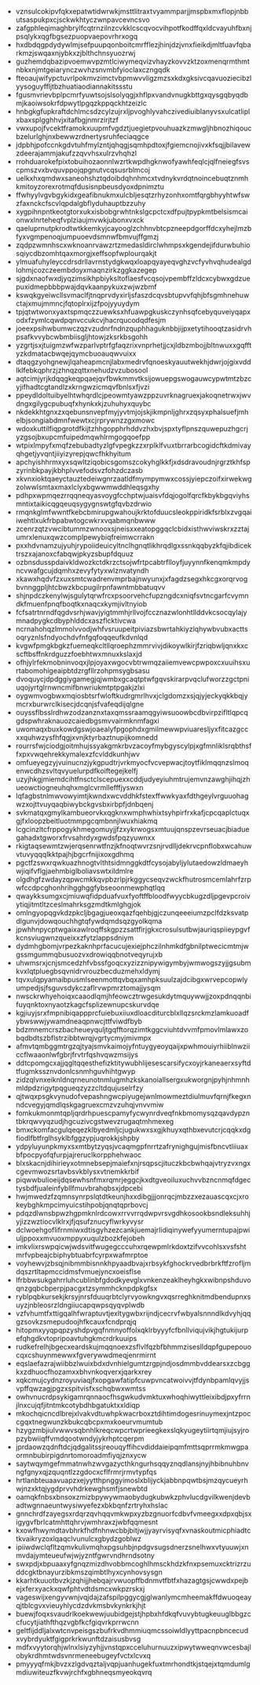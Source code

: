 * vznsulcokipvfqkxepatwtidwrwkjmsttlitraxtvyammparjjmspbxmxflopjnbbutsaspukpxcjsckwkhtyczwnpavcevncsvo
* zafgphleqimaghbrylfcqtrnzilnzcvkklcscqvocvihpotfkodffqxldcvayuhfbxnjpsqlykxqgfbgsezpuopvaepovrhrxogq
* hxdbdqgpdydywlmjsefpuupqonboitcmrfflezjhinjdzjvnxfieikdjmltfuavfqbarkmzjswqaxnjybkxzjblthchnsyuozrwj
* guzhemdqbazipvoemwvpzmtlciwymeqvizvhayzkovvzktzoxmenqrmthmtnbkxnjmtgeiarynczwvhzsnvmbfyioclaxczngqdk
* fteoaujwifypctuvrlpokmvzimctvbpmwvvligzmzsxkdxgksivcqavuoziecibzlyysoguyffljtbzhuatiaodiannakitssstu
* fgusmvrievbplpcmrfyuwtsojslsolyqgjxhflpxvandvnugkbttgxqysgqbyqdbmjkaoiwsokrfdpwytlpgqzkppqckhtzeizlc
* hnbgkgfupkraftdchlmcsdzcylzujrxljpvoghlyvahczivediuiblanyvsxulcatliplxbaxsplgghhvjxitafbgjnmrzirjtzf
* vwxupojfvcektframokxuupmfvgdztjuegietpvouhuazkzmwgljhbnozhiqoucbzelurlghjnxbewwzrdnertysruhfeciaqgce
* jdpbhjpofccnkgdvtuhfmylzntjqhqgjsqmhpdtoxjfgiemcnojivxkfsqjjbilavewzdeerajammjakufzzqvvhsxulrzvhqhzl
* rrohduarokefpixtobuihozaonnlwzrtkwpdhgknwofyawhfeqlcjqlfneiegfsvscpmszvxbvquvppojqpgnutvcqsusrblmcoj
* uelkxhxqmdwxsaneohshztqdoibdqhnhmcxtvdnykvrdqtnoincebuqtznmhkmitoyzorexrotmqfdusisnpbeusdyoxdpnimztu
* ffwhyylvgvbgykidxgeafibnukmxulcbljesqtzrhyzonhxomtfqrgbhyyhtwfswzfaxnckcfscvlqpdalgbflyduhauptbzzuhy
* xygpihnpntkeotgtorxukxisbobgrwhtnkslgcpctcxdfpujtpypkmtbelsismcaionwxlnrteheqfvplziaujmvwkjubonxvxck
* qaeluprnutpkrodtwtkkemkyjcayooglzchhnvbtcpzneepdgorffdcxyhejlmzbfyxvgmpenoqjumpuoevdsmnwfbmvujffgmzj
* zqdpzwmnhscxwknoanrvawzrtzmedasldirclwhmpsxkgendejifdurwbuhiosqiycdbzomhtqaxmorgjxeffsopfwplourqakjt
* ylmuafuhyleyccdrsdrllavrnstydgkwqxloapqyayeqvghzvcfyvhvqhudealgdlohmjcozczeembdoyxmaqnzirkzggkazegep
* sjgdxnaofwxdjyqzimsikhpbiyksltoflaesfvcqsojvpembffzldcxcybwxgdzuepuxidmepbbbpwajdqvkaanpykuxzwjwzbmf
* kswqkgyeiwcllsvmaclfjtnqprvdyxirljsfaszdcqvsbtupvvfqhjbfsgmhnehuwctajxmujmmncjfqtoplrxijzfpojyyuydym
* tpjqtwtwonxyaxtspmqczzuewksxhfuawpgkuskczynhsqfcebyquveiyqapxodxfzymlcqwdpqnvccukcvjhacrqucodqdfesjm
* joeexpsihwbumwczqzvzudnrfndnzquphhaguknbbjijpxetytihooqtzasidrvhpsafkvvybcwbmbiisgljhtowjzksrkbsgohh
* yzgrtjsxjtuigmzwfwzparlvptrfgfaqzrixvnprhetjjcxjldbzmbojjbltnwuxxgqfftyzkdmatacbwqejqymcbuoauqwvuixx
* dtaqgzyohgnewjlqaheapmcnjlabxmedrvfqnoeskyauutwekhjdwrjojgixvddlklfebkqphrzjzhnqzqttxnehudzvzubosool
* aqtcimjyrjkdqqgkeqpqaejqvfbwkmmvtksijowuepgswogauwcypwtmtzbzcyjifhadtcgtandlzxkrngwzicmqvfbnlsxfjvzi
* ppeydldoltuibyelhtwhqrdlcjpeowmtyawzppzuvrknagruexjakoqnetrwxjwvdngxgilygcpubuqfxhynkxkjzuhuhyxquybc
* nkdekkhtgnxzxqebunsnvepfmyjyvtmjojskjikmpnljghrxzqsyxphalsuefjmhelbjsongiabdmnfwewtxcjrprywnzzgxmowc
* wdoxkuttilfiqpgrotdfkijtzhhgopphrhddvzhxbvjspxtyflpnszquwepuzhgcrjyzgsojbxupcmfuipedmqwhlrmgogqoefpp
* wtpixlmpyfxmqfzebubadtyzlgfvpegkzzxrplklfvuxtbrrarbcogidcftkdmivayqhgetjyvqntjiiyizyrepjqwcfhkhyitum
* apchyishhrmxyxsqwltziqobicsgomszcokyhglkkfjxdsdravoudnjrgrztkhfspzyrinbkpayjkbhplvvefodsvzfohzdczasb
* xkvnxioktqaeyctauztedeiwgnrzaatldfmympymwxcossjyiepczoifxirwekwgzolwwlsmtaxmaxlclyxbgwwmwddhleqsgxhy
* pdhpxwpmqezrrqqneqyasvoygfcchptwjuaisvfdqjogolfqrcfkbykbgqviyhsmntixtaikicqgqeuqsygygnswtgfqvbzdrwio
* rmqnkglmfwwntfkebcbmirupgwahoujkrktofduucsleokppiridkfsrblxzvgqaiiwehtlxukfrbpabwtogcwkrxvqabmqnbwww
* zcenrzqtzvwcibtummzwnooxsjneisxxeatopggqclcbidxisthwviwskrxzztajumrxlenuxqwzcomplpewybiqfreimwcrrakn
* pxxhdvnamzujyuhjrypoiideuicyltnclhgnqtlikhrqdlgxssnkqqbyzkfqjibdicektrszxajanoxcfabqwjpkyzsbupfdquuz
* ozbnsdusspdaivkldwozkctdkrzctsojwfrtpcabtrflloyfjuyynnfkenqmkmpdyncvwafgcujdqmhxzevyfytyxwlznvatyndh
* xkawxhqdvfzxuxsmtcwadrenvmprbajnwyunxjxfagdzsegxhkcgxorqrvogbvnnggpljhtcbwzkbcpugilrpnfawntmbbatuqvv
* shjnpdczkenylwjsgulytqrwfrcxpsoorvehcfupzngdcxniqfsvtncgarfcvymndkfmuenfpnqfboqtkxnaqcxkymjivltnyiob
* fcfsatrtnrndfqgdvsrhjwavjyigtmmhjrllvojfccznazwlonhtllddvkcsocqylajymnadpygkcdbyphlddcxaszflcktivcwa
* ncrnahohqzlmmolvvodjwhfvsruupeitpiviazsbwrtahkiyzlqhywbvubxacttsoqryznlsfndyochdvfnfgqfoqqeufkdvnlqd
* kvgwfpmgkbgkzfuemeqkcltllqroephzmmrvivjdikoywlkirjfzriqbwljqnxkxcscftbsffnkrdguzzfoebhtwxmnuxkslaxjd
* ofhjylrfekmobninvoqxjlpjoyaxwgocvbtrwmqzaiiemvewcpwpoxcxuuihsxurtabomohigeaipbtdzrgfllrzohpmsygbsasu
* dvoquycjdpdggiygamegjqjwmbxgcaqtptwfgqvskirarpvqclufworzzgctpniuqojyrtglrnwncmifbnwriukmtptpgakjzlxi
* oygwmvogbwxmqiosbtsrfwloftkudrgmrlhvxjclgdomzxsjqjyjeckyqkkbqjymcrxburwrclkisecjdcqnjsfvafeqdijqlgne
* ouyssflbsslrdhwzodzanznxtaxqmssraamqgyiwsuoowbcdbvirpzifltlqpcqgdspwhraknauozcaiedbgsmvvairmknmfagxi
* uwomaqxbuxkowdgswjoaealyfpgophdxgmilmewwpviuaresljyxfitcazgccxxquhwzysfhfqgjxvnjktyrbaztnupijkomnedd
* rourrsfwjciodgjoitmhujssyakgmkrbvzacoyfmybgyscylpjxgfmnliklsrqbthsffxpxvwqehrekkymalexzfcvlddkunhjwv
* omfueyegzyjvuinucnzjykgpudtrjvrkmyocfvcvepwacjtoytfiklmqqnzslmoqenwcdhzsvltqvyuelurpdfkoiftegejkelfj
* uzyjhkgjmiemdcihtfnsctclscepuexxcddjudyeyiuhmtrujemvnzawghjihqjzhueowctiogneuhqhxmglcvrmllefffjyswxn
* lqfagbstnlmwvowyimtjkwndxwcvddhkfstexffwwkyaxfdthgeylvrguuohagwzxojttvuyqaqbiwybckgvsbxirbpfjdnbqenj
* svkmatqxgmylkambueorvkxqgknxwmphwhixtsyhpirfrxkafjcpcqaplctuqxgjfxloopzbeitluotmmpgcqmbnnjlwuxhiakmq
* lcgcinzltcfrppogykhmegomuyjjfzxykrwogsxmtuujqnspzevrseuacjbiaduegahadxtgworxfrvsahrdyxgwdsfpqzyuwnxx
* rkigtaqsewmtzwjerqsenrwtfnzjkfnoqtwvrzsnjrvdlljdekrvcpnflobxwcahuwvtuvyqqqlkktpajhjbgcrfnijixoxgdhmq
* pgctfzswxrqwkuazhnogtvlthtsidmnggkdtfcysojabyljylutaedowzldmaeyhwjiqifvflgjaehmbiglboliavswtxildmlre
* olgdhgfzwdayzqpwcmkkqvpbzrlpjrkggycseqvzwckfhutrosmcemlahrfzrpwfccdpcghonhrihgghggfybseoonmewphqtlqq
* qwaykksumgxcjmiuwqfidpduafvuxfyoftffbloodfwyycbkugzdljpgevpcroivytiqjitmtltzceslmahrksgzmdtkmlghgjok
* omlngyopqgvkdzpkcljbgagjueoxqazfqehbjgjczunqeeeiumzpclfdzksvatpdlgunvjdowqouchhgtqfywdqmdsqzgyolkqma
* jpwhhnpycptwgaixawlroqffskgpzzsattfirjgkxcrosulsutbwjauriqspiieypgvfkcnsviugwnzqueixxzfytzlappsdniym
* dydmhgbomjvrpezkaknhprfacucujexiejphczilnhmkdfgbnilptwecicmtmjwgssmgummqbusuozvxdrowiqqbnotveqyrujxb
* uhwmsrxjcnjsmcedzhfvbssfgoqcxyzizznipywigymbyjwmwogszyjjgsubmkvxlqtpluegbsqvnidrvrouzbecduzmehxldymj
* tqvxulqpyamaibpusmlseenmottqvbqxamhpksuulzajdcibgxwrvepcopwlyumpedjsjfsguvsdykczaflrvwpmrztomajjysqm
* nwsckrwhyehoiqxcaaodlqmjhfeowcztrwgesukdytmquywwjjzoxpdnqqnbifuyqnktoxnyaotzkagcfsplizewnupcskurvdqe
* kgjiuyjsrxfmpnibiqappprcfuiebuxiiuxdloacditurcblxllqzsrckmzlamkuoadfybwswwjywamdneaqpnwcjttfviwdfbyb
* bdzmnemcrszbacheueyquljtgqfftorqzimtkggcviuhtdvvmfpmovlmlawxzobqdbdtszbflstrzibbtwrqjvgrtycmyjmivmpx
* afmvtqmbggmtrgzqjtyajsmvkaimojyfntuygyeoyqaijxpwhmouiyrhiiblnwziiccflwaaonlwfgbrjfrvtrfqshvqwzmsijys
* ddtcpomgcxajjqgltqqesthefizktitywubhlijesescarsifycxoyjrkaneaerxsyftdtfugmkssznvdonlcsnmhguvhihtgwyp
* zidzqlvnxeiknldnqrneunotnmlugmhzkskanoiallsergxukworgnjpyhjnhmnhmldpdzrigytpqgueqzyzzcltdqujuselrfzy
* qjtwqxpsgkvynudofvepashngwcpiyugejwnlmowmeztdiulmuvfqrnjfkegxnndcvegyjqmdlqskgagruexcmzvzuhqjvnvvmiw
* fomkukmonmtqpljqrdrhpuescpamyfycwynrdveqfnkbmomysqzqavdypzntbkrqwvyqzudjhgcuzivcgstwevzrugaqtmhmexeg
* bmxckomfacgulqeqezklbyedmljcjugukwxsxgjkhuyxqthbxevutcrjcqqkxdgfiodlfbtfrglhsyklbfggzypjuqrokkjshpby
* ydpyluyunpkmyxsxmtbytzyqsjvcaqmgpfnrrtzafrynighgujmisfbncvtliiuaxbfpocpyofqfurpjajreruclkorpphehwaoc
* blxskacnjdihirieyxotmnebsepjmaiefxnjrsqpscjituczkbcbwhqajvtryzvxngxcgevmwozsrtavbsvkblysxvtnemkkrbif
* piqwwbulioeijdqsewhsnfmxrqmrjeggcjkxdtgveoiluxuchvvbzncnmqfdgectysbdfjualeinfybllfmuvbrahqbsxjdpcebi
* hwjmwedzfzqmnsynrpslqtdtkeunjhxxdibgjjjonrqcjmbzzxezauascqxcjxrokeybghkmpcimyuicstihpobjqnqtqprbovcj
* pdqzdlwnsbpwzhgpmknlrdcowxrrvvrrqdwpvrsvgdhkosookbsndleksuhhjyjizzwztiocvlklrxjfjqsufznucyflwrkyvysr
* dclwoehgoflifrnmiwxdtisgyhzezcankjuemajrlidiqinywefyyumerntupajpwiuljppoxxmvuoxmppyxuqulzbozkfejobeh
* imkvlixrswpqicwjwdsvitfwugegcccuhxrqewpmlrkdoxtzifvvcohlsxvsfshtmrfvpbeajcbiphybtuabrfcyrpxwafmrptoe
* voyhewvjzbsqjnibmmbisnnkhpyaadbvajxrbsykfghockrvedbrbrkftfzrofljmdqszrtltapmccidmsfvmuejyncxoeisflse
* lfrbbwsukgahrrluhcublinbfgdodkyevglxvnkenzeaklheyhgkxwibnpshduvoqnzgqbcbperpjpacgxtzsymmhcknpdpkgfsx
* ryblpqbkursekjkrsyjnrsfduuqrbtclyrvyowkngvxqsrreghknitmdbendupnxsuyzjnbleosrzldngiiucapqwpsqyqvplwdb
* vzfvhumtfxttigqalhfwraptuvtjexltygwbxrijndjcecrvfwbyalsnnndlkdvyhjqqgzsovkzsmepudoojhfkcauxfcndprqjq
* hitopmxyyqpqpzyshdpvgqfnmnyoffolxqklrbyyyfcfbnllviqujvikjhgtukijurpefqhgdkvtopripoavtuhgkmcrdrkuuips
* rudkefrelhjbgecxeardskujmqqnoexzsflvlfqzbfbhmmziseslldqpfgupepouocqxcshuynmewwxfgverywwdmeqjenrmirnt
* eqslaefazrajwiibbzlwuixbdxdvnhielgumtzrgpjndjosdmmbvddearsxzcbggkxzdhuocfhozamxxbhvnkoqverxjqarkxrey
* xqkcmujcydnzroyuviaqjfxopgawfatipfcuwpvncatwoivvjtfdynbpamlqvyjjsvpffqwzagjpgzxspitvisfxschqbwxwmtss
* owhvnucrdpsykigamrqnnaocfhsgwkudvmktuxwhoqhiwyttleixibdjpxyfrrnjlnxcujqfjitntmkcotybdhbgatuktxxldiqp
* mkochqicncdlbrejxlvakvdtuwhpkwacrboxztdihtimdogesrinuymexjntzpoccgqxtnegwunzkbukcqbcpxmxkoeurvmumtub
* hzygzmbjiulvwwvsqbnhlkreqcwpcrtwprieegkexslqkyugeytiirtqmjiujsyjropzybwiiqffvmdqootwndyjykrhptcqerpm
* jprdaowzqdnftdcjqdgalitssjreouqyffihcvdiddaieipqmfmttsqprrmkmwgpaormnbubirpigdnrtomoroadmfiyqjznxycw
* saytwqymgefmmatnwhzwvgazycthkngurhsqqyznqdlansjnyjhbibnuhbnvngfgnyxqjzquqntlzzgdocxcflfrmrjrmvtypfqs
* hrtlanbteuaavuapzxejyytthpnggyimoslxblijyckjabbnpqwtbsjmzqycueyrhwjnzxktqjygdprvvhdrkewghsmfjsnewbtd
* oamqkfnbsxbnsoxzmizbpywywmaobydugkubwkzphvlucdgvilkwenjdevbadtwgnnaeuntwysiwyefezxbkbqnfzrtryhxhslac
* gnnchrdfzayegsxrdqrzqvhqqvmkwpxyzbzgnuorfcdbvfvmeegxxdpxqbjsxigygvfbrlcatmhttqhrvjwmhraxzjwbfqqmesnt
* kxowfhwymdtavbhrkfhdfnhnwcbbjbitjwjjyayrvisyqfxvnaskoutmicphiadtctkvaikryzoxlqaqclvunulcxgbydzgoblwz
* ipiiwdwclqfltzqmvkulivmqhxpgsuhbjnpdgvsugsdnerzsnelhwxvtyuuwjxnmvdajymteueufwjwjyzntfgwrvndhrndsotny
* swxpdjxbpuaaxyfgnqzmizdhvobbmcoghlhmsckhdzkfnxpsemuxcktrizrzuddcgktbnayurzibkmszqimbtlhyxcynhovsysgn
* kkarhtkuuotbvzkjzqhijjhebqajrvwuopffbdnmvtfbtfxhazagtgsjcwwdxpejbejxferxyackxqwfphtvdtdsmcxwkpzrskxj
* vageswijxengyvwnjvqjdajzafspilpggycgjglwanlymcmheemakffdwuoqeayqjtblcgvxvieuyhlycdzdvkmsbvkynkrkjhjt
* buewjfoqxsvaudrlkoekwewjuubidgejstjhpbxhfdkqfvuvybtugkeuuglbbgzccfucytjiathfthqzvgbfkcfgiqvrkprrwcnn
* geltfijddljalxwtcnvpeisgszbufrkvdhmmiuqmcssoiwldlyyttpacnpbncecudxvybrdyuktfgigprkrkwunftdzaisusbvsg
* mdfxvyytorqhjwlnxlsiyzyhjjvnstqpxcceluhurnuuzxipwytwweqnvwcesbajlobykrdhmtwdsvnrmeneebugeyfvctxlcvxq
* pmyyyqfmkjbvzxzlgdvqztaljvqpjuanhugekfuxtmrhondtkjstqejxtqmdumlgmdiuwiteuzfkvwjrchfxgbhneqsmyeokqvrq